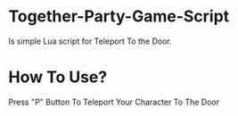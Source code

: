 # Together-Party-Game-Script

Is simple Lua script for Teleport To the Door.

# How To Use?
Press "P" Button To Teleport Your Character To The Door
